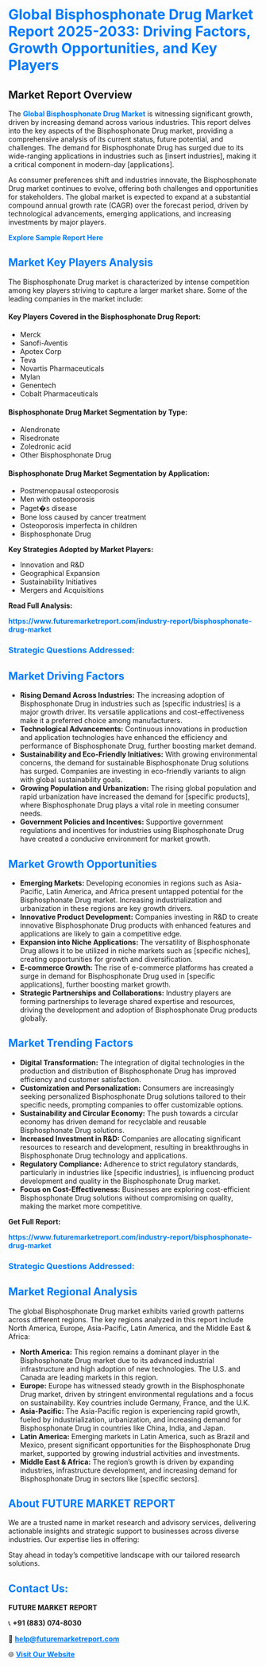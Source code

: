 <h1 style="color: #007BFF;">Global Bisphosphonate Drug Market Report 2025-2033: Driving Factors, Growth Opportunities, and Key Players</h1>

<section id="overview">
<h2>Market Report Overview</h2>
<p>The <a href="https://www.futuremarketreport.com/industry-report/bisphosphonate-drug-market" style="color: #007BFF; text-decoration: none;"><strong>Global Bisphosphonate Drug Market</strong></a> is witnessing significant growth, driven by increasing demand across various industries. This report delves into the key aspects of the Bisphosphonate Drug market, providing a comprehensive analysis of its current status, future potential, and challenges. The demand for Bisphosphonate Drug has surged due to its wide-ranging applications in industries such as [insert industries], making it a critical component in modern-day [applications].</p>
<p>As consumer preferences shift and industries innovate, the Bisphosphonate Drug market continues to evolve, offering both challenges and opportunities for stakeholders. The global market is expected to expand at a substantial compound annual growth rate (CAGR) over the forecast period, driven by technological advancements, emerging applications, and increasing investments by major players.</p>
</section>

<section id="overview">
<p><a href="https://www.futuremarketreport.com/request-sample/reportId=125796" style="color: #007BFF; text-decoration: none;"><strong>Explore Sample Report Here</strong></a></p>
</section>

<section id="key-players">
<h2 style="color: #007BFF;">Market Key Players Analysis</h2>
<p>The Bisphosphonate Drug market is characterized by intense competition among key players striving to capture a larger market share. Some of the leading companies in the market include:</p>
<h4>Key Players Covered in the Bisphosphonate Drug Report:</h4>
<ul><li>Merck</li><li>Sanofi-Aventis</li><li>Apotex Corp</li><li>Teva</li><li>Novartis Pharmaceuticals</li><li>Mylan</li><li>Genentech</li><li>Cobalt Pharmaceuticals</li></ul>
<h4>Bisphosphonate Drug Market Segmentation by Type:</h4>
<ul><li>Alendronate</li><li>Risedronate</li><li>Zoledronic acid</li><li>Other Bisphosphonate Drug</li></ul>

<h4>Bisphosphonate Drug Market Segmentation by Application:</h4>
<ul><li>Postmenopausal osteoporosis</li><li>Men with osteoporosis</li><li>Paget�s disease</li><li>Bone loss caused by cancer treatment</li><li>Osteoporosis imperfecta in children</li><li>Bisphosphonate Drug</li></ul>
<p><strong>Key Strategies Adopted by Market Players:</strong></p>
<ul>
<li>Innovation and R&D</li>
<li>Geographical Expansion</li>
<li>Sustainability Initiatives</li>
<li>Mergers and Acquisitions</li>
</ul>
</section>

<section>
<p><strong>Read Full Analysis: </strong></p><a href="https://www.futuremarketreport.com/industry-report/bisphosphonate-drug-market" style="color: #007BFF; text-decoration: none;"><strong>https://www.futuremarketreport.com/industry-report/bisphosphonate-drug-market</strong></a>
<h3 style="color: #007BFF;">Strategic Questions Addressed:</h3>
</section>

<section id="driving-factors">
<h2 style="color: #007BFF;">Market Driving Factors</h2>
<ul>
<li><strong>Rising Demand Across Industries:</strong> The increasing adoption of Bisphosphonate Drug in industries such as [specific industries] is a major growth driver. Its versatile applications and cost-effectiveness make it a preferred choice among manufacturers.</li>
<li><strong>Technological Advancements:</strong> Continuous innovations in production and application technologies have enhanced the efficiency and performance of Bisphosphonate Drug, further boosting market demand.</li>
<li><strong>Sustainability and Eco-Friendly Initiatives:</strong> With growing environmental concerns, the demand for sustainable Bisphosphonate Drug solutions has surged. Companies are investing in eco-friendly variants to align with global sustainability goals.</li>
<li><strong>Growing Population and Urbanization:</strong> The rising global population and rapid urbanization have increased the demand for [specific products], where Bisphosphonate Drug plays a vital role in meeting consumer needs.</li>
<li><strong>Government Policies and Incentives:</strong> Supportive government regulations and incentives for industries using Bisphosphonate Drug have created a conducive environment for market growth.</li>
</ul>
</section>

<section id="growth-opportunities">
<h2 style="color: #007BFF;">Market Growth Opportunities</h2>
<ul>
<li><strong>Emerging Markets:</strong> Developing economies in regions such as Asia-Pacific, Latin America, and Africa present untapped potential for the Bisphosphonate Drug market. Increasing industrialization and urbanization in these regions are key growth drivers.</li>
<li><strong>Innovative Product Development:</strong> Companies investing in R&D to create innovative Bisphosphonate Drug products with enhanced features and applications are likely to gain a competitive edge.</li>
<li><strong>Expansion into Niche Applications:</strong> The versatility of Bisphosphonate Drug allows it to be utilized in niche markets such as [specific niches], creating opportunities for growth and diversification.</li>
<li><strong>E-commerce Growth:</strong> The rise of e-commerce platforms has created a surge in demand for Bisphosphonate Drug used in [specific applications], further boosting market growth.</li>
<li><strong>Strategic Partnerships and Collaborations:</strong> Industry players are forming partnerships to leverage shared expertise and resources, driving the development and adoption of Bisphosphonate Drug products globally.</li>
</ul>
</section>

<section id="trending-factors">
<h2 style="color: #007BFF;">Market Trending Factors</h2>
<ul>
<li><strong>Digital Transformation:</strong> The integration of digital technologies in the production and distribution of Bisphosphonate Drug has improved efficiency and customer satisfaction.</li>
<li><strong>Customization and Personalization:</strong> Consumers are increasingly seeking personalized Bisphosphonate Drug solutions tailored to their specific needs, prompting companies to offer customizable options.</li>
<li><strong>Sustainability and Circular Economy:</strong> The push towards a circular economy has driven demand for recyclable and reusable Bisphosphonate Drug solutions.</li>
<li><strong>Increased Investment in R&D:</strong> Companies are allocating significant resources to research and development, resulting in breakthroughs in Bisphosphonate Drug technology and applications.</li>
<li><strong>Regulatory Compliance:</strong> Adherence to strict regulatory standards, particularly in industries like [specific industries], is influencing product development and quality in the Bisphosphonate Drug market.</li>
<li><strong>Focus on Cost-Effectiveness:</strong> Businesses are exploring cost-efficient Bisphosphonate Drug solutions without compromising on quality, making the market more competitive.</li>
</ul>
</section>

<section>
<p><strong>Get Full Report: </strong></p><a href="https://www.futuremarketreport.com/industry-report/bisphosphonate-drug-market" style="color: #007BFF; text-decoration: none;"><strong>https://www.futuremarketreport.com/industry-report/bisphosphonate-drug-market</strong></a>
<h3 style="color: #007BFF;">Strategic Questions Addressed:</h3>
</section>


<section id="regional-analysis">
<h2 style="color: #007BFF;">Market Regional Analysis</h2>
<p>The global Bisphosphonate Drug market exhibits varied growth patterns across different regions. The key regions analyzed in this report include North America, Europe, Asia-Pacific, Latin America, and the Middle East & Africa:</p>
<ul>
<li><strong>North America:</strong> This region remains a dominant player in the Bisphosphonate Drug market due to its advanced industrial infrastructure and high adoption of new technologies. The U.S. and Canada are leading markets in this region.</li>
<li><strong>Europe:</strong> Europe has witnessed steady growth in the Bisphosphonate Drug market, driven by stringent environmental regulations and a focus on sustainability. Key countries include Germany, France, and the U.K.</li>
<li><strong>Asia-Pacific:</strong> The Asia-Pacific region is experiencing rapid growth, fueled by industrialization, urbanization, and increasing demand for Bisphosphonate Drug in countries like China, India, and Japan.</li>
<li><strong>Latin America:</strong> Emerging markets in Latin America, such as Brazil and Mexico, present significant opportunities for the Bisphosphonate Drug market, supported by growing industrial activities and investments.</li>
<li><strong>Middle East & Africa:</strong> The region’s growth is driven by expanding industries, infrastructure development, and increasing demand for Bisphosphonate Drug in sectors like [specific sectors].</li>
</ul>
</section>

<footer>
<h2 style="color: #007BFF;">About FUTURE MARKET REPORT</h2>
<p>We are a trusted name in market research and advisory services, delivering actionable insights and strategic support to businesses across diverse industries. Our expertise lies in offering:</p>

<p>Stay ahead in today’s competitive landscape with our tailored research solutions.</p>

<h2 style="color: #007BFF;">Contact Us:</h2>
<p><strong>FUTURE MARKET REPORT</strong></p>
<p>📞 <strong>+91 (883) 074-8030</strong></p>
<p>📧 <strong><a href="mailto:help@futuremarketreport.com" style="color: #007BFF;">help@futuremarketreport.com</a></strong></p>
<p>🌐 <strong><a href="https://www.futuremarketreport.com/" style="color: #007BFF;">Visit Our Website</a></strong></p>
</footer>